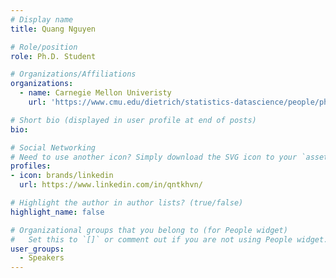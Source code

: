 ```yaml
---
# Display name
title: Quang Nguyen

# Role/position
role: Ph.D. Student

# Organizations/Affiliations
organizations:
  - name: Carnegie Mellon Univeristy
    url: 'https://www.cmu.edu/dietrich/statistics-datascience/people/phd/quang-nguyen.html'

# Short bio (displayed in user profile at end of posts)
bio: 

# Social Networking
# Need to use another icon? Simply download the SVG icon to your `assets/media/icons/` folder.
profiles:
- icon: brands/linkedin
  url: https://www.linkedin.com/in/qntkhvn/

# Highlight the author in author lists? (true/false)
highlight_name: false

# Organizational groups that you belong to (for People widget)
#   Set this to `[]` or comment out if you are not using People widget.
user_groups:
  - Speakers
---
```



